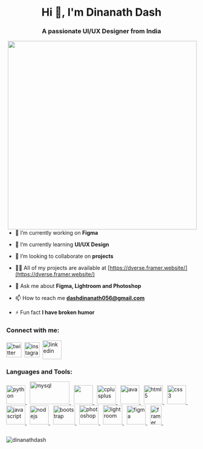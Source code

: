 <h1 align="center">Hi 👋, I'm Dinanath Dash</h1>
<h3 align="center">A passionate UI/UX Designer from India</h3>


<p>
<img align="right" src="https://user-images.githubusercontent.com/108653031/188369724-c5784acd-b5d0-40cf-91f0-7c67fca9eb50.png"width=500>
</p>

- 🔭 I’m currently working on **Figma**

- 🌱 I’m currently learning **UI/UX Design**

- 👯 I’m looking to collaborate on **projects**

- 👨‍💻 All of my projects are available at [https://dverse.framer.website/](https://dverse.framer.website/)

- 💬 Ask me about **Figma, Lightroom and Photoshop**

- 📫 How to reach me **dashdinanath056@gmail.com**

- ⚡ Fun fact **I have broken humor**

<h3 align="left">Connect with me:</h3>
<p align="left">
<a href="https://x.com/DinanathDash" target="_blank"><img align="center" src="https://cdn.brandfetch.io/idS5WhqBbM/theme/light/logo.svg?c=1dxbfHSJFAPEGdCLU4o5B" alt="twitter" height="40" width="40" /></a>&nbsp
<a href="https://instagram.com/dinanath_dash" target="_blank"><img align="center" src="https://cdn.brandfetch.io/ido5G85nya/theme/light/symbol.svg?c=1dxbfHSJFAPEGdCLU4o5B" alt="instagram" height="40" width="40" /></a>&nbsp
<a href="https://linkedin.com/in/dinanathdash" target="_blank"><img align="center" src="https://cdn.brandfetch.io/idJFz6sAsl/theme/dark/symbol.svg?c=1dxbfHSJFAPEGdCLU4o5B" alt="linkedin" height="50" width="50" /></a>
</p>

<h3 align="left">Languages and Tools:</h3>
<p align="left"> </p>
<a href="https://www.python.org" target="_blank" rel="noreferrer"> <img src="https://cdn.brandfetch.io/idbpOFBgcc/theme/dark/logo.svg?c=1dxbfHSJFAPEGdCLU4o5B" alt="python" width="50" height="50"/> </a>&nbsp 
<a href="https://www.mysql.com/" target="_blank" rel="noreferrer"> <img src="https://cdn.brandfetch.io/idBdG8DdKe/theme/dark/logo.svg?c=1dxbfHSJFAPEGdCLU4o5B" alt="mysql" width="105" height="60"/> </a>&nbsp
<a href="https://www.w3schools.com/c/c_intro.php" target="_blank" rel="noreferrer"> <img src="https://upload.wikimedia.org/wikipedia/commons/thumb/archive/3/35/20190417225046%21The_C_Programming_Language_logo.svg/120px-The_C_Programming_Language_logo.svg.png" width="50" height="50"/> </a>&nbsp 
<a href="https://www.w3schools.com/cpp/" target="_blank" rel="noreferrer"> <img src="https://cdn4.iconfinder.com/data/icons/logos-brands-in-colors/404/c_logo-64.png" alt="cplusplus" width="50" height="50"/> </a>&nbsp 
<a href="https://www.java.com" target="_blank" rel="noreferrer"> <img src="https://cdn-icons-png.flaticon.com/128/226/226777.png" alt="java" width="50" height="50"/> </a>&nbsp
<a href="https://www.w3.org/html/" target="_blank" rel="noreferrer"> <img src="https://cdn1.iconfinder.com/data/icons/logotypes/32/badge-html-5-64.png" alt="html5" width="50" height="50"/> </a>&nbsp
<a href="https://www.w3schools.com/css/" target="_blank" rel="noreferrer"> <img src="https://cdn1.iconfinder.com/data/icons/logotypes/32/badge-css-3-64.png" alt="css3" width="50" height="50"/> </a>&nbsp
<a href="https://developer.mozilla.org/en-US/docs/Web/JavaScript" target="_blank" rel="noreferrer"> <img src="https://cdn-icons-png.flaticon.com/128/5968/5968292.png" alt="javascript" width="50" height="50"/> </a>&nbsp
<a href="https://react.dev" target="_blank" rel="noreferrer"> <img src="https://img.icons8.com/?size=100&id=asWSSTBrDlTW&format=png&color=000000" alt="nodejs" width="50" height="50"/> </a>&nbsp
<a href="https://getbootstrap.com" target="_blank" rel="noreferrer"> <img src="https://cdn.brandfetch.io/idm4AsFvrC/theme/dark/symbol.svg?c=1dxbfHSJFAPEGdCLU4o5B" alt="bootstrap" width="58" height="50"/> </a>&nbsp
<a href="https://www.photoshop.com/en" target="_blank" rel="noreferrer"> <img src="https://www.adobe.com/content/dam/shared/images/product-icons/svg/photoshop.svg" alt="photoshop" width="51" height="51"/> </a>&nbsp
<a href="https://www.lightroom.com/en" target="_blank" rel="noreferrer"> <img src="https://www.adobe.com/content/dam/cc1/en/genuine/images/AFC/LR_icon.svg" alt="lightroom" width="51" height="51"/> </a>&nbsp
<a href="https://www.figma.com/" target="_blank" rel="noreferrer"> <img src="https://cdn.brandfetch.io/idZHcZ_i7F/theme/dark/symbol.svg?c=1dxbfHSJFAPEGdCLU4o5B" alt="figma" width="50" height="50"/> </a>&nbsp
<a href="https://www.framer.com/" target="_blank" rel="noreferrer"> <img src="https://cdn.brandfetch.io/idCeIE9B96/theme/light/symbol.svg?c=1dxbfHSJFAPEGdCLU4o5B" alt="framer" width="30" height="50"/> </a>&nbsp

<h2> </h2>
<p><img align="center" src="https://github-readme-stats.vercel.app/api/top-langs/?username=dinanathdash" alt="dinanathdash" /></p>

